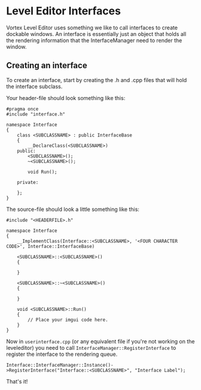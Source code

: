 # Level Editor Interfaces

Vortex Level Editor uses something we like to call interfaces to create dockable windows.
An interface is essentially just an object that holds all the rendering information that the InterfaceManager need to render the window.

## Creating an interface

To create an interface, start by creating the .h and .cpp files that will hold the interface subclass.

Your header-file should look something like this:

    #pragma once
    #include "interface.h"

    namespace Interface
    {
        class <SUBCLASSNAME> : public InterfaceBase
        {
            __DeclareClass(<SUBCLASSNAME>)
        public:
            <SUBCLASSNAME>();
            ~<SUBCLASSNAME>();

            void Run();

        private:

        };
    }

The source-file should look a little something like this:

    #include "<HEADERFILE>.h"

    namespace Interface
    {
        __ImplementClass(Interface::<SUBCLASSNAME>, '<FOUR CHARACTER CODE>', Interface::InterfaceBase)

        <SUBCLASSNAME>::<SUBCLASSNAME>()
        {
            
        }

        <SUBCLASSNAME>::~<SUBCLASSNAME>()
        {

        }

        void <SUBCLASSNAME>::Run()
        {
            // Place your imgui code here.
        }
    }

Now in `userinterface.cpp` (or any equivalent file if you're not working on the leveleditor) you need to call `InterfaceManager::RegisterInterface` to register the interface to the rendering queue.
    
    Interface::InterfaceManager::Instance()->RegisterInterface("Interface::<SUBCLASSNAME>", "Interface Label");

That's it! 